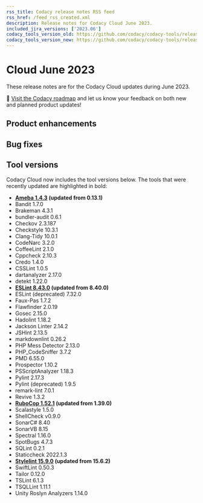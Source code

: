 ```yaml
---
rss_title: Codacy release notes RSS feed
rss_href: /feed_rss_created.xml
description: Release notes for Codacy Cloud June 2023.
included_jira_versions: ['2023.06']
codacy_tools_version_old: https://github.com/codacy/codacy-tools/releases/tag/7.5.4
codacy_tools_version_new: https://github.com/codacy/codacy-tools/releases/tag/7.5.46
---
```


# Cloud June 2023

These release notes are for the Codacy Cloud updates during June 2023.

📢 [Visit the Codacy roadmap](https://roadmap.codacy.com) and <span class="skip-vale">let us know</span> your feedback on both new and planned product updates!

<!--TODO Check these issues manually

Jira issues without release notes

Epics:
-   https://codacy.atlassian.net/browse/PUL-2061
-   https://codacy.atlassian.net/browse/PUL-1964
-   https://codacy.atlassian.net/browse/PLUTO-519
-   https://codacy.atlassian.net/browse/IO-625
-   https://codacy.atlassian.net/browse/IO-549
-   https://codacy.atlassian.net/browse/HRZ-180
-   https://codacy.atlassian.net/browse/HRZ-127
-   https://codacy.atlassian.net/browse/HRZ-86
-   https://codacy.atlassian.net/browse/DOCS-468
-   https://codacy.atlassian.net/browse/DOCS-291
-   https://codacy.atlassian.net/browse/DOCS-209
-   https://codacy.atlassian.net/browse/DOCS-42
-   https://codacy.atlassian.net/browse/CY-6855
-   https://codacy.atlassian.net/browse/CY-6534
-   https://codacy.atlassian.net/browse/COV-218
Bugs and Community Issues:
-   https://codacy.atlassian.net/browse/TS-433
-   https://codacy.atlassian.net/browse/TS-429
-   https://codacy.atlassian.net/browse/TS-426
-   https://codacy.atlassian.net/browse/TS-401
-   https://codacy.atlassian.net/browse/TS-396
-   https://codacy.atlassian.net/browse/TS-290
-   https://codacy.atlassian.net/browse/TS-167
-   https://codacy.atlassian.net/browse/TS-125
-   https://codacy.atlassian.net/browse/TS-111
-   https://codacy.atlassian.net/browse/PUL-2139
-   https://codacy.atlassian.net/browse/PUL-2131
-   https://codacy.atlassian.net/browse/PUL-2128
-   https://codacy.atlassian.net/browse/PUL-2116
-   https://codacy.atlassian.net/browse/PUL-2112
-   https://codacy.atlassian.net/browse/PUL-2106
-   https://codacy.atlassian.net/browse/PUL-2082
-   https://codacy.atlassian.net/browse/HRZ-242
-   https://codacy.atlassian.net/browse/DOCS-573
-   https://codacy.atlassian.net/browse/DOCS-570
-   https://codacy.atlassian.net/browse/DOCS-564
-   https://codacy.atlassian.net/browse/DOCS-562
-   https://codacy.atlassian.net/browse/DOCS-559
-   https://codacy.atlassian.net/browse/DOCS-542

Jira issues with disabled release notes

Epics:
-   https://codacy.atlassian.net/browse/IO-603
-   https://codacy.atlassian.net/browse/IO-492
-   https://codacy.atlassian.net/browse/IO-439
-   https://codacy.atlassian.net/browse/IO-437
-   https://codacy.atlassian.net/browse/IO-289
-   https://codacy.atlassian.net/browse/CY-6865
Bugs and Community Issues:
-   https://codacy.atlassian.net/browse/TS-459
-   https://codacy.atlassian.net/browse/TS-457
-   https://codacy.atlassian.net/browse/TS-453
-   https://codacy.atlassian.net/browse/TS-435
-   https://codacy.atlassian.net/browse/TS-423
-   https://codacy.atlassian.net/browse/TS-412
-   https://codacy.atlassian.net/browse/TS-411
-   https://codacy.atlassian.net/browse/TS-410
-   https://codacy.atlassian.net/browse/TS-409
-   https://codacy.atlassian.net/browse/TS-407
-   https://codacy.atlassian.net/browse/TS-406
-   https://codacy.atlassian.net/browse/TS-404
-   https://codacy.atlassian.net/browse/TS-403
-   https://codacy.atlassian.net/browse/TS-395
-   https://codacy.atlassian.net/browse/TS-393
-   https://codacy.atlassian.net/browse/TS-390
-   https://codacy.atlassian.net/browse/PLUTO-639
-   https://codacy.atlassian.net/browse/PLUTO-627
-   https://codacy.atlassian.net/browse/PLUTO-454
-   https://codacy.atlassian.net/browse/IO-687
-   https://codacy.atlassian.net/browse/IO-668
-   https://codacy.atlassian.net/browse/IO-624
-   https://codacy.atlassian.net/browse/IO-541
-   https://codacy.atlassian.net/browse/IO-539
-   https://codacy.atlassian.net/browse/IO-484
-   https://codacy.atlassian.net/browse/COV-454
-   https://codacy.atlassian.net/browse/COV-379
-   https://codacy.atlassian.net/browse/COV-285
-->

## Product enhancements


## Bug fixes


## Tool versions

Codacy Cloud now includes the tool versions below. The tools that were recently updated are highlighted in bold:

-   **[Ameba 1.4.3](https://github.com/crystal-ameba/ameba/releases/tag/v1.4.3) (updated from 0.13.1)**
-   Bandit 1.7.0
-   Brakeman 4.3.1
-   bundler-audit 0.6.1
-   Checkov 2.3.187
-   Checkstyle 10.3.1
-   Clang-Tidy 10.0.1
-   CodeNarc 3.2.0
-   CoffeeLint 2.1.0
-   Cppcheck 2.10.3
-   Credo 1.4.0
-   CSSLint 1.0.5
-   dartanalyzer 2.17.0
-   detekt 1.22.0
-   **[ESLint 8.43.0](https://github.com/eslint/eslint/releases/tag/v8.43.0) (updated from 8.40.0)**
-   ESLint (deprecated) 7.32.0
-   Faux-Pas 1.7.2
-   Flawfinder 2.0.19
-   Gosec 2.15.0
-   Hadolint 1.18.2
-   Jackson Linter 2.14.2
-   JSHint 2.13.5
-   markdownlint 0.26.2
-   PHP Mess Detector 2.13.0
-   PHP_CodeSniffer 3.7.2
-   PMD 6.55.0
-   Prospector 1.10.2
-   PSScriptAnalyzer 1.18.3
-   Pylint 2.17.3
-   Pylint (deprecated) 1.9.5
-   remark-lint 7.0.1
-   Revive 1.3.2
-   **[RuboCop 1.52.1](https://github.com/rubocop/rubocop/releases/tag/v1.52.1) (updated from 1.39.0)**
-   Scalastyle 1.5.0
-   ShellCheck v0.9.0
-   SonarC# 8.40
-   SonarVB 8.15
-   Spectral 1.16.0
-   SpotBugs 4.7.3
-   SQLint 0.2.1
-   Staticcheck 2022.1.3
-   **[Stylelint 15.9.0](https://github.com/stylelint/stylelint/releases/tag/15.9.0) (updated from 15.6.2)**
-   SwiftLint 0.50.3
-   Tailor 0.12.0
-   TSLint 6.1.3
-   TSQLLint 1.11.1
-   Unity Roslyn Analyzers 1.14.0
